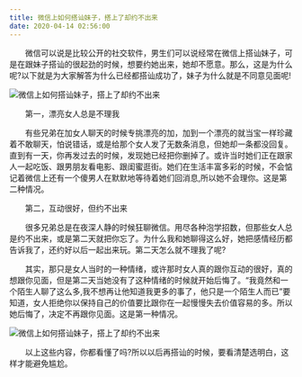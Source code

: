 ```yaml
---
title: 微信上如何搭讪妹子，搭上了却约不出来
date: 2020-04-14 02:56:00
---
```




　　微信可以说是比较公开的社交软件，男生们可以说经常在微信上搭讪妹子，可是在跟妹子搭讪的很起劲的时候，想要约她出来，她却不愿意。那么，这是为什么呢?以下就是为大家解答为什么已经都搭讪成功了，妹子为什么就是不同意见面呢!

![微信上如何搭讪妹子，搭上了却约不出来](/img/79cf0d3fd7b447bc2716c70a86594b4a.jpg)

　　第一，漂亮女人总是不理我

　　有些兄弟在加女人聊天的时候专挑漂亮的加，加到一个漂亮的就当宝一样珍藏着不敢聊天，怕说错话，或是给那个女人发了无数条消息，但她却一条都没回复。直到有一天，你再发过去的时候，发现她已经把你删掉了。或许当时她们正在跟家人一起吃饭、跟男朋友看电影、跟闺蜜逛街。她们在生活丰富多彩的时候，不会惦记着微信上还有一个傻男人在默默地等待着她们回消息,所以她不会理你。这是第二种情况。

　　第二，互动很好，但约不出来

　　很多兄弟总是在夜深人静的时候狂聊微信。用尽各种泡学招数，但那些女人总是约不出来，或是第二天就把你忘了。为什么我和她聊得这么好，她把感情经历都告诉我了，还约好以后一起出来玩。第二天怎么就不理我了呢?

　　其实，那只是女人当时的一种情绪，或许那时女人真的跟你互动的很好，真的想跟你见面，但是第二天当她没有了这种情绪的时候就开始后悔了。“我竟然和一个陌生人聊了这么多,我不想再让他知道我更多的事了，他只是一个陌生人而已”要知道，女人拒绝你以保持自己的价值要比跟你在一起慢慢失去价值容易的多。所以她后悔了，决定不再跟你见面。这是第一种情况。

![微信上如何搭讪妹子，搭上了却约不出来](/img/3f1b2c146772b17fa4817f2d87a47d2a.jpg)

　　以上这些内容，你都看懂了吗?所以以后再搭讪的时候，要看清楚选明白，这样才能避免尴尬。